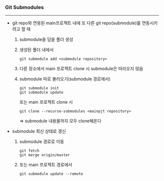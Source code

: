 ### Git Submodules

___

- git repo와 연동된 main프로젝트 내에 또 다른 git repo(submodule)를 연동시키려고 할 때

  1. submodule을 담을 폴더 생성

  2. 생성된 폴더 내에서

     ```
     git submodule add <submodule repository>
     ```

  3. 다른 장소에서 main 프로젝트 clone 시 submodule은 따라오지 않음

  4. submodule 따로 불러오기(submodule 경로에서)

     ```
     git submodule init
     git submodule update
     ```

     또는 main 프로젝트 clone 시

     ```
     git clone --recurse-submodules <mainpjt repository>
     ```

     => submodule 내용물까지 모두 clone해온다



- submodule 최신 상태로 갱신

  1. submodule 경로로 이동

     ```
     git fetch
     git merge origin/master
     ```

  2. 또는 main 프로젝트 경로에서

     ```
     git submodule update --remote
     ```

     

  